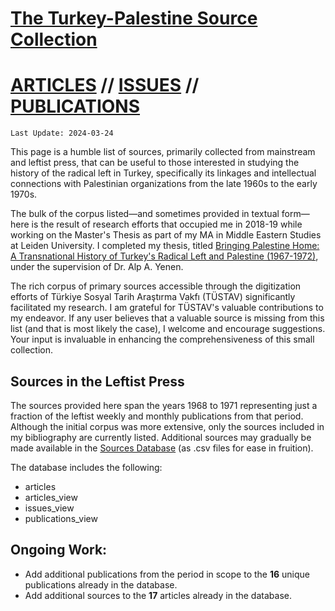 # [The Turkey-Palestine Source Collection](turkey_palestine_collection.md)

# [ARTICLES](firstlevel_articles.md) // [ISSUES](firstlevel_issues.md) // [PUBLICATIONS](firstlevel_publications.md)
```
Last Update: 2024-03-24
```


This page is a humble list of sources, primarily collected from mainstream and leftist press, that can be useful to those interested in studying the history of the radical left in Turkey, specifically its linkages and intellectual connections with Palestinian organizations from the late 1960s to the early 1970s.

The bulk of the corpus listed—and sometimes provided in textual form—here is the result of research efforts that occupied me in 2018-19 while working on the Master's Thesis as part of my MA in Middle Eastern Studies at Leiden University. I completed my thesis, titled <a href='https://studenttheses.universiteitleiden.nl/handle/1887/82728'>Bringing Palestine Home: A Transnational History of Turkey's Radical Left and Palestine (1967-1972)</a>, under the supervision of Dr. Alp A. Yenen.

The rich corpus of primary sources accessible through the digitization efforts of Türkiye Sosyal Tarih Araştırma Vakfı (TÜSTAV) significantly facilitated my research. I am grateful for TÜSTAV's valuable contributions to my endeavor. If any user believes that a valuable source is missing from this list (and that is most likely the case), I welcome and encourage suggestions. Your input is invaluable in enhancing the comprehensiveness of this small collection.

## Sources in the Leftist Press

The sources provided here span the years 1968 to 1971 representing just a fraction of the leftist weekly and monthly publications from that period. Although the initial corpus was more extensive, only the sources included in my bibliography are currently listed. Additional sources may gradually be made available in the <a href='https://github.com/andreacortellari/andreacortellari.github.io/tree/main/tpc/Sources%20Database'>Sources Database</a> (as .csv files for ease in fruition). 

The database includes the following:

* articles
* articles_view
* issues_view
* publications_view

## Ongoing Work:

* Add additional publications from the period in scope to the **16** unique publications already in the database.
* Add additional sources to the **17** articles already in the database.
